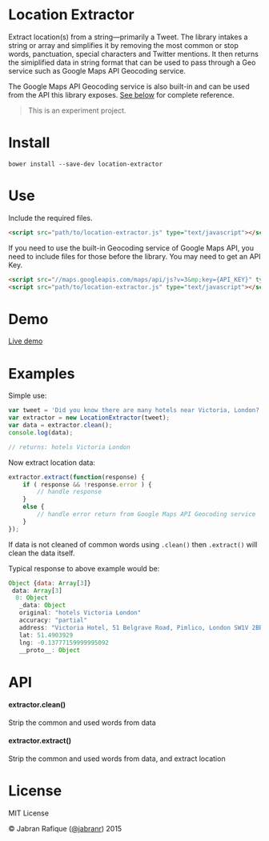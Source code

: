 # Location Extractor

Extract location(s) from a string&mdash;primarily a Tweet. The library intakes a string or array and simplifies it by removing the most common or stop words, panctuation, special characters and Twitter mentions. It then returns the simiplified data in string format that can be used to pass through a Geo service such as Google Maps API Geocoding service.

The Google Maps API Geocoding service is also built-in and can be used from the API this library exposes. [See below](#API) for complete reference.

> This is an experiment project.

# Install

```shell
bower install --save-dev location-extractor
```

# Use

Include the required files.
```html
<script src="path/to/location-extractor.js" type="text/javascript"></script>
```

If you need to use the built-in Geocoding service of Google Maps API, you need to include files for those before the library. You may need to get an API Key.
```html
<script src="//maps.googleapis.com/maps/api/js?v=3&mp;key={API_KEY}" type="text/javascript"></script>
<script src="path/to/location-extractor.js" type="text/javascript"></script>
```

# Demo
[Live demo](http://jabran.me/location-extractor)

# Examples

Simple use:
```javascript
var tweet = 'Did you know there are many hotels near Victoria, London?';
var extractor = new LocationExtractor(tweet);
var data = extractor.clean();
console.log(data);

// returns: hotels Victoria London
```

Now extract location data:
```javascript
extractor.extract(function(response) {
	if ( response && !response.error ) {
		// handle response
	}
	else {
		// handle error return from Google Maps API Geocoding service
	}
});
```
If data is not cleaned of common words using `.clean()` then `.extract()` will clean the data itself.


Typical response to above example would be:

```javascript
Object {data: Array[3]}
 data: Array[3]
  0: Object
   _data: Object
   original: "hotels Victoria London"
   accuracy: "partial"
   address: "Victoria Hotel, 51 Belgrave Road, Pimlico, London SW1V 2BB, UK"
   lat: 51.4903929
   lng: -0.13777159999995092
   __proto__: Object
```

# API

#### extractor.**clean()**
Strip the common and used words from data

#### extractor.**extract()**
Strip the common and used words from data, and extract location

# License
MIT License

&copy; Jabran Rafique ([@jabranr](https://twitter.com/jabranr)) 2015

